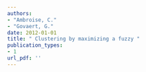 ```yaml
---
authors: 
- "Ambroise, C."
- "Govaert, G."
date: 2012-01-01
title: " Clustering by maximizing a fuzzy "
publication_types:
- 1
url_pdf: ''
---
```

